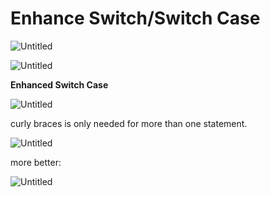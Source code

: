 # Enhance Switch/Switch Case

![Untitled](Enhance%20Switch%20Switch%20Case%201789ef0b94aa4d83ac9f54ea038084c9/Untitled.png)

![Untitled](Enhance%20Switch%20Switch%20Case%201789ef0b94aa4d83ac9f54ea038084c9/Untitled%201.png)

******************************************Enhanced Switch Case******************************************

![Untitled](Enhance%20Switch%20Switch%20Case%201789ef0b94aa4d83ac9f54ea038084c9/Untitled%202.png)

curly braces is only needed for more than one statement.

![Untitled](Enhance%20Switch%20Switch%20Case%201789ef0b94aa4d83ac9f54ea038084c9/Untitled%203.png)

more better:

![Untitled](Enhance%20Switch%20Switch%20Case%201789ef0b94aa4d83ac9f54ea038084c9/Untitled%204.png)
